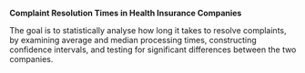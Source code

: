 **Complaint Resolution Times in Health Insurance Companies**

The goal is to statistically analyse how long it takes to resolve complaints, by examining average and median processing times, constructing confidence intervals, and testing for significant differences between the two companies.
